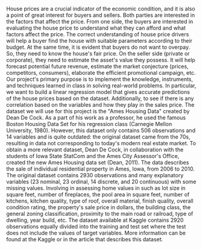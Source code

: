 House prices are a crucial indicator of the economic condition, and it is also a point of great interest for buyers and sellers.  Both parties are interested in the factors that affect the price. From one side, the buyers are interested in evaluating the house price to understand what they can afford and what factors affect the price. The correct understanding of house price drivers will help a buyer find the house with suitable parameters according to their budget. At the same time, it is evident that buyers do not want to overpay. So, they need to know the house's fair price. On the seller side (private or corporate), they need to estimate the asset's value they possess. It will help forecast potential future revenue, estimate the market conjecture (prices, competitors, consumers), elaborate the efficient promotional campaign, etc. 
Our project's primary purpose is to implement the knowledge, instruments, and techniques learned in class in solving real-world problems. In particular, we want to build a linear regression model that gives accurate predictions of the house prices based on the dataset. Additionally, to see if there is any correlation based on the variables and how they play in the sales price.
The dataset we will use for this project is the "Ames Housing Data" created by Dean De Cock. As a part of his work as a professor, he used the famous Boston Housing Data Set for his regression class (Carnegie Mellon University, 1980). However, this dataset only contains 506 observations and 14 variables and is quite outdated: the original dataset came from the 70s, resulting in data not corresponding to today's modern real estate market. To obtain a more relevant dataset, Dean De Cock, in collaboration with the students of Iowa State StatCom and the Ames City Assessor's Office, created the new Ames Housing data set (Dean, 2011). The data describes the sale of individual residential property in Ames, Iowa, from 2006 to 2010. The original dataset contains 2930 observations and many explanatory variables (23 nominal, 23 ordinal, 14 discrete, and 20 continuous) with some missing values. Involving in assessing home values in such as lot size in square feet, number of fireplaces, the pool area in square feet, number of kitchens, kitchen quality, type of roof, overall material, finish quality, overall condition rating, the property's sale price in dollars, the building class, the general zoning classification, proximity to the main road or railroad, type of dwelling, year build, etc. The dataset available at Kaggle contains 2920 observations equally divided into the training and test set where the test does not include the values of target variables. More information can be found at the Kaggle or in the article that describes this dataset.
